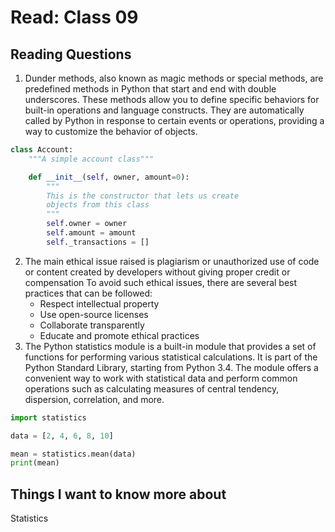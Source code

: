 # Read: Class 09


## Reading Questions
1. Dunder methods, also known as magic methods or special methods, are predefined methods in Python that start and end with double underscores.
    These methods allow you to define specific behaviors for built-in operations and language constructs. They are automatically called by Python
    in response to certain events or operations, providing a way to customize the behavior of objects.
```python
class Account:
    """A simple account class"""

    def __init__(self, owner, amount=0):
        """
        This is the constructor that lets us create
        objects from this class
        """
        self.owner = owner
        self.amount = amount
        self._transactions = []
```
2. The main ethical issue raised is plagiarism or unauthorized use of code or content created by developers without giving proper credit or compensation
     To avoid such ethical issues, there are several best practices that can be followed:
     * Respect intellectual property
     * Use open-source licenses
     * Collaborate transparently
     * Educate and promote ethical practices
3. The Python statistics module is a built-in module that provides a set of functions for performing various statistical calculations. 
   It is part of the Python Standard Library, starting from Python 3.4. The module offers a convenient way to work with statistical data 
   and perform common operations such as calculating measures of central tendency, dispersion, correlation, and more.
   
```python
import statistics

data = [2, 4, 6, 8, 10]

mean = statistics.mean(data)
print(mean)
```

## Things I want to know more about
Statistics
